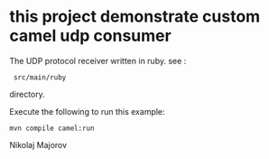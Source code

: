 this project demonstrate  custom  camel udp consumer
=====================================================

The UDP protocol receiver written in ruby. see :

	 src/main/ruby
	 
directory.

Execute the following to run this example:

    mvn compile camel:run


Nikolaj Majorov
